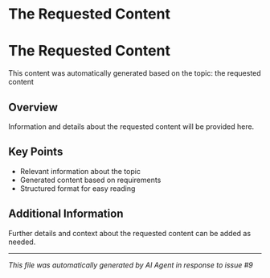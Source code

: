 # The Requested Content

# The Requested Content

This content was automatically generated based on the topic: the requested content

## Overview
Information and details about the requested content will be provided here.

## Key Points
- Relevant information about the topic
- Generated content based on requirements
- Structured format for easy reading

## Additional Information
Further details and context about the requested content can be added as needed.

---
*This file was automatically generated by AI Agent in response to issue #9*
